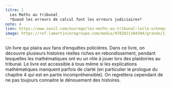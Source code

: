 ```yaml
---
titre: |
  Les Maths au tribunal
  *Quand les erreurs de calcul font les erreurs judiciaires*
note: 4
lien: https://www.seuil.com/ouvrage/les-maths-au-tribunal-leila-schneps/9782021104394
image: https://ref.lamartinieregroupe.com/media/9782021104394/grande/110439_couverture_Hres_0.jpg
---
```

Un livre qui plaira aux fans d’enquêtes policières. Dans ce livre, on découvre plusieurs histoires réelles riches en rebondissement, pendant lesquelles les mathématiques ont eu un rôle à jouer lors des plaidoiries au tribunal. Le livre est accessible à tous même si les explications mathématiques manquent parfois de clarté (en particulier le prologue du chapitre 4 qui est en partie incompréhensible). On regrettera cependant de ne pas toujours connaitre le dénouement des histoires.